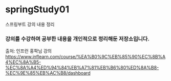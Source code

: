 # springStudy01
스프링부트 강의 내용 정리

### 강의를 수강하며 공부한 내용을 개인적으로 정리해둔 저장소입니다.
출처: 인프런 홍팍님 강의
https://www.inflearn.com/course/%EA%B0%9C%EB%85%90%EC%8B%A4%EC%8A%B5-%EC%8A%A4%ED%94%84%EB%A7%81%EB%B6%80%ED%8A%B8-%EC%9E%85%EB%AC%B8/dashboard
